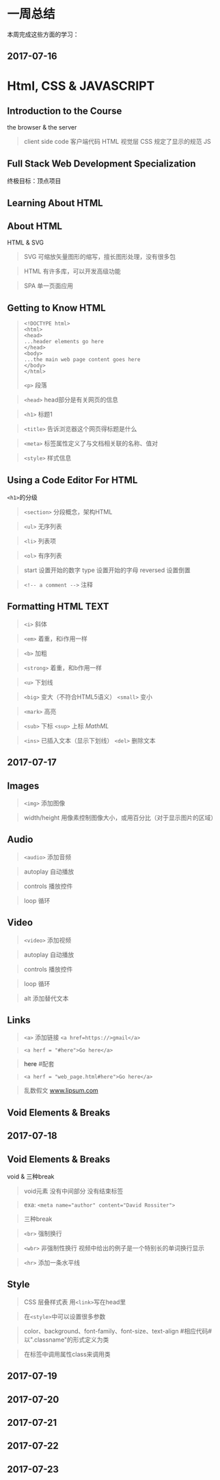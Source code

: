 # 一周总结
本周完成这些方面的学习：

## 2017-07-16
# Html, CSS & JAVASCRIPT 
## Introduction to the Course

the browser & the server
 > client side code 客户端代码
 > HTML 视觉层
 > CSS 规定了显示的规范
 > JS

## Full Stack Web Development Specialization

终极目标：顶点项目

## Learning About HTML

## About HTML

HTML & SVG
> SVG 可缩放矢量图形的缩写，擅长图形处理，没有很多包

> HTML 有许多库，可以开发高级功能

> SPA 单一页面应用

## Getting to Know HTML

> ```
> <!DOCTYPE html>
> <html>
> <head>
> ...header elements go here
> </head>
> <body>
> ...the main web page content goes here
> </body>
> </html>
> ```
> `<p>` 段落

> `<head>` head部分是有关网页的信息

>  `<h1>` 标题1

> `<title>` 告诉浏览器这个网页得标题是什么

> `<meta>` 标签属性定义了与文档相关联的名称、值对

> `<style>` 样式信息

## Using a Code Editor For HTML
`<h1>`的分级
> `<section>` 分段概念，架构HTML

> `<ul>` 无序列表

> `<li>` 列表项

> `<ol>` 有序列表

> start 设置开始的数字  type 设置开始的字母  reversed 设置倒置

> `<!-- a comment -->` 注释

## Formatting HTML TEXT
> `<i>` 斜体

> `<em>` 着重，和i作用一样

> `<b>` 加粗

> `<strong>` 着重，和b作用一样

> `<u>` 下划线

>  `<big>` 变大（不符合HTML5语义） `<small>` 变小

>  `<mark>` 高亮

>  `<sub>` 下标 `<sup>` 上标 *MathML*

> `<ins>` 已插入文本（显示下划线） `<del>` 删除文本
## 2017-07-17
## Images
> `<img>` 添加图像  

> width/height 用像素控制图像大小，或用百分比（对于显示图片的区域）
## Audio
> `<audio>` 添加音频 

> autoplay 自动播放

> controls 播放控件 

> loop 循环
## Video
> `<video>` 添加视频

> autoplay 自动播放

> controls  播放控件

> loop 循环

> alt 添加替代文本
## Links
> `<a>` 添加链接  `<a href=https://>gmail</a>`

> `<a herf = "#here">Go here</a>`

> <a name="C4">here</a> #配套

> `<a herf = "web_page.html#here">Go here</a>`

> 乱数假文  www.lipsum.com
## Void Elements & Breaks
## 2017-07-18
## Void Elements & Breaks
void & 三种break

> void元素 没有中间部分 没有结束标签

> exa: `<meta name="author" content="David Rossiter">`

> 三种break

> `<br>` 强制换行 

> `<wbr>` 非强制性换行 视频中给出的例子是一个特别长的单词换行显示

> `<hr>` 添加一条水平线
## Style
> CSS 层叠样式表 用`<link>`写在head里

> 在`<style>`中可以设置很多参数

> color、background、font-family、font-size、text-align
#相应代码#
> 以".classname"的形式定义为类

> 在标签中调用属性class来调用类

## 2017-07-19
## 2017-07-20
## 2017-07-21
## 2017-07-22
## 2017-07-23
